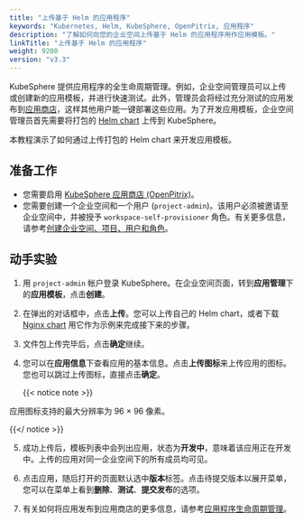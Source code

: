 ```yaml
---
title: "上传基于 Helm 的应用程序"
keywords: "Kubernetes, Helm, KubeSphere, OpenPitrix, 应用程序"
description: "了解如何向您的企业空间上传基于 Helm 的应用程序用作应用模板。"
linkTitle: "上传基于 Helm 的应用程序"
weight: 9200
version: "v3.3"
---
```


KubeSphere 提供应用程序的全生命周期管理。例如，企业空间管理员可以上传或创建新的应用模板，并进行快速测试。此外，管理员会将经过充分测试的应用发布到[应用商店](../../application-store/)，这样其他用户能一键部署这些应用。为了开发应用模板，企业空间管理员首先需要将打包的 [Helm chart](https://helm.sh/) 上传到 KubeSphere。

本教程演示了如何通过上传打包的 Helm chart 来开发应用模板。

## 准备工作

- 您需要启用 [KubeSphere 应用商店 (OpenPitrix)](../../pluggable-components/app-store/)。
- 您需要创建一个企业空间和一个用户 (`project-admin`)。该用户必须被邀请至企业空间中，并被授予 `workspace-self-provisioner` 角色。有关更多信息，请参考[创建企业空间、项目、用户和角色](../../quick-start/create-workspace-and-project/)。

## 动手实验

1. 用 `project-admin` 帐户登录 KubeSphere。在企业空间页面，转到**应用管理**下的**应用模板**，点击**创建**。

2. 在弹出的对话框中，点击**上传**。您可以上传自己的 Helm chart，或者下载 [Nginx chart](/files/application-templates/nginx-0.1.0.tgz) 用它作为示例来完成接下来的步骤。

3. 文件包上传完毕后，点击**确定**继续。

4. 您可以在**应用信息**下查看应用的基本信息。点击**上传图标**来上传应用的图标。您也可以跳过上传图标，直接点击**确定**。

    {{< notice note >}}

应用图标支持的最大分辨率为 96 × 96 像素。

{{</ notice >}}

5. 成功上传后，模板列表中会列出应用，状态为**开发中**，意味着该应用正在开发中。上传的应用对同一企业空间下的所有成员均可见。

6. 点击应用，随后打开的页面默认选中**版本**标签。点击待提交版本以展开菜单，您可以在菜单上看到**删除**、**测试**、**提交发布**的选项。

7. 有关如何将应用发布到应用商店的更多信息，请参考[应用程序生命周期管理](../../application-store/app-lifecycle-management/)。
